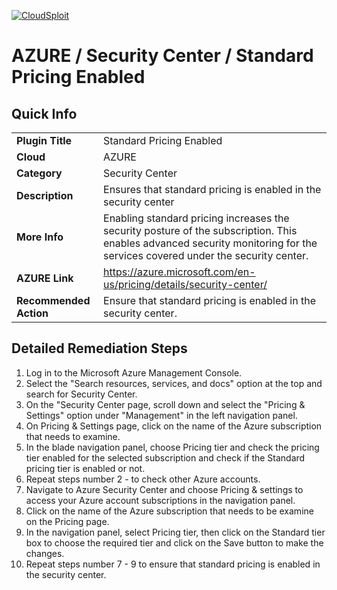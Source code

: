 [![CloudSploit](https://cloudsploit.com/img/logo-new-big-text-100.png "CloudSploit")](https://cloudsploit.com)

# AZURE / Security Center / Standard Pricing Enabled

## Quick Info

| | |
|-|-|
| **Plugin Title** | Standard Pricing Enabled |
| **Cloud** | AZURE |
| **Category** | Security Center |
| **Description** | Ensures that standard pricing is enabled in the security center |
| **More Info** | Enabling standard pricing increases the security posture of the subscription. This enables advanced security monitoring for the services covered under the security center. |
| **AZURE Link** | https://azure.microsoft.com/en-us/pricing/details/security-center/ |
| **Recommended Action** | Ensure that standard pricing is enabled in the security center. |

## Detailed Remediation Steps

1. Log in to the Microsoft Azure Management Console.
2. Select the "Search resources, services, and docs" option at the top and search for Security Center. </br> 
3. On the "Security Center page, scroll down and select the "Pricing & Settings" option under "Management" in the left navigation panel.</br>
4. On Pricing & Settings page, click on the name of the Azure subscription that needs to examine.</br>
5. In the blade navigation panel, choose Pricing tier and check the pricing tier enabled for the selected subscription and check if the Standard pricing tier is enabled or not.</br>
6. Repeat steps number 2 - to check other Azure accounts.
7. Navigate to Azure Security Center and choose Pricing & settings to access your Azure account subscriptions in the navigation panel.</br>
8. Click on the name of the Azure subscription that needs to be examine on the Pricing page.</br>
9. In the navigation panel, select Pricing tier, then click on the Standard tier box to choose the required tier and click on the Save button to make the changes.</br>
10. Repeat steps number 7 - 9 to ensure that standard pricing is enabled in the security center.


